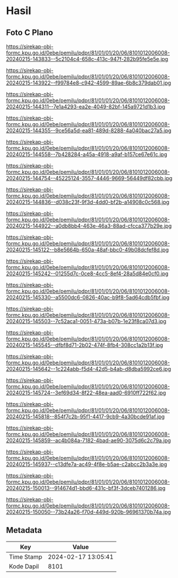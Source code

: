 # Hasil

## Foto C Plano

https://sirekap-obj-formc.kpu.go.id/0ebe/pemilu/pdpr/81/01/01/20/06/8101012006008-20240215-143833--5c2104c4-658c-413c-947f-282b95fe5e5e.jpg

https://sirekap-obj-formc.kpu.go.id/0ebe/pemilu/pdpr/81/01/01/20/06/8101012006008-20240215-143922--f99784e8-c942-4599-89ae-6b8c379dab01.jpg

https://sirekap-obj-formc.kpu.go.id/0ebe/pemilu/pdpr/81/01/01/20/06/8101012006008-20240215-144311--7e1a4293-ea2e-4049-82bf-145a9721d1b3.jpg

https://sirekap-obj-formc.kpu.go.id/0ebe/pemilu/pdpr/81/01/01/20/06/8101012006008-20240215-144355--9ce56a5d-ea81-489d-8288-4a040bac27a5.jpg

https://sirekap-obj-formc.kpu.go.id/0ebe/pemilu/pdpr/81/01/01/20/06/8101012006008-20240215-144558--7b428284-a45a-4918-a9af-b157ce67e61c.jpg

https://sirekap-obj-formc.kpu.go.id/0ebe/pemilu/pdpr/81/01/01/20/06/8101012006008-20240215-144754--45225124-3557-4446-9669-56449df82cbb.jpg

https://sirekap-obj-formc.kpu.go.id/0ebe/pemilu/pdpr/81/01/01/20/06/8101012006008-20240215-144836--d038c23f-9f3d-4dd0-bf2b-a14908c0c568.jpg

https://sirekap-obj-formc.kpu.go.id/0ebe/pemilu/pdpr/81/01/01/20/06/8101012006008-20240215-144922--a0db8bb4-463e-46a3-88ad-cfcca377b29e.jpg

https://sirekap-obj-formc.kpu.go.id/0ebe/pemilu/pdpr/81/01/01/20/06/8101012006008-20240215-145122--b8e5664b-650a-48af-bbc0-49b08dcfef8d.jpg

https://sirekap-obj-formc.kpu.go.id/0ebe/pemilu/pdpr/81/01/01/20/06/8101012006008-20240215-145242--01255d7c-0ce8-4cc5-8ef4-28a5d84e0cf0.jpg

https://sirekap-obj-formc.kpu.go.id/0ebe/pemilu/pdpr/81/01/01/20/06/8101012006008-20240215-145330--a5500dc6-0826-40ac-b9f8-5ad64cdb5fbf.jpg

https://sirekap-obj-formc.kpu.go.id/0ebe/pemilu/pdpr/81/01/01/20/06/8101012006008-20240215-145503--7c52aca1-0051-473a-b07b-1e23f8ca07d3.jpg

https://sirekap-obj-formc.kpu.go.id/0ebe/pemilu/pdpr/81/01/01/20/06/8101012006008-20240215-145545--dfbf8d71-2b02-474f-8fb4-308cc1a2b13f.jpg

https://sirekap-obj-formc.kpu.go.id/0ebe/pemilu/pdpr/81/01/01/20/06/8101012006008-20240215-145642--1c224abb-f5d4-42d5-b4ab-d8dba5992ce6.jpg

https://sirekap-obj-formc.kpu.go.id/0ebe/pemilu/pdpr/81/01/01/20/06/8101012006008-20240215-145724--3ef69d34-8f22-48ea-aad0-6910ff722f62.jpg

https://sirekap-obj-formc.kpu.go.id/0ebe/pemilu/pdpr/81/01/01/20/06/8101012006008-20240215-145818--854f7c2b-95f1-4417-9cb9-4a30bcde91af.jpg

https://sirekap-obj-formc.kpu.go.id/0ebe/pemilu/pdpr/81/01/01/20/06/8101012006008-20240215-145859--ac4b084a-7182-4bad-ae90-3075d6c2c79a.jpg

https://sirekap-obj-formc.kpu.go.id/0ebe/pemilu/pdpr/81/01/01/20/06/8101012006008-20240215-145937--c13dfe7a-ac49-4f8e-b5ae-c2abcc2b3a3e.jpg

https://sirekap-obj-formc.kpu.go.id/0ebe/pemilu/pdpr/81/01/01/20/06/8101012006008-20240215-150013--914674d1-bbd6-431c-bf3f-3dceb7401286.jpg

https://sirekap-obj-formc.kpu.go.id/0ebe/pemilu/pdpr/81/01/01/20/06/8101012006008-20240215-150050--73b24a26-f70d-449d-920b-96961370b74a.jpg


## Metadata

| Key        | Value               |
| ---------- | ------------------- |
| Time Stamp | 2024-02-17 13:05:41 |
| Kode Dapil | 8101                |



